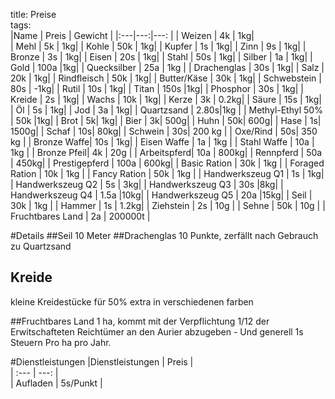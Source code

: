 title: Preise  
tags:   
|Name | Preis | Gewicht |
|:---|---:|---: |
| Weizen      | 4k |  1kg|  
| Mehl        | 5k |  1kg|
| Kohle       | 50k | 1kg|
| Kupfer      | 1s |  1kg|
| Zinn        | 9s |  1kg|
| Bronze      | 3s |  1kg|
| Eisen       | 20s | 1kg|
| Stahl       | 50s | 1kg|
| Silber      | 1a  | 1kg|
| Gold        | 100a |1kg|
| Quecksilber | 25a | 1kg |
| Drachenglas | 30s | 1kg|
| Salz        | 20k | 1kg|
| Rindfleisch | 50k | 1kg|
| Butter/Käse | 30k | 1kg|
| Schwebstein | 80s | -1kg|
| Rutil       | 10s | 1kg|
| Titan       | 150s |1kg|
| Phosphor    | 30s | 1kg|
| Kreide      | 2s |  1kg|
| Wachs       | 10k | 1kg|
| Kerze       | 3k  | 0.2kg|
| Säure       | 15s | 1kg|
| Öl          | 5s |  1kg|
| Jod         | 3a |  1kg|
| Quartzsand  | 2.80s|1kg |
| Methyl-Ethyl 50% | 50k |1kg|
| Brot        | 5k|   1kg|
| Bier        | 3k|  500g|
| Huhn        | 50k| 600g|
| Hase        | 1s| 1500g|
| Schaf       | 10s| 80kg|
| Schwein     | 30s| 200 kg |
| Oxe/Rind    | 50s| 350 kg |
| Bronze Waffe| 10s | 1kg|
| Eisen Waffe | 1a | 1kg |
| Stahl Waffe | 10a | 1kg |
| Bronze Pfeil| 4k | 20g |
| Arbeitspferd| 10a | 800kg|
| Rennpferd   | 50a |  450kg|
| Prestigepferd | 100a |  600kg|
| Basic Ration | 30k | 1kg |
| Foraged Ration | 10k | 1kg |
| Fancy Ration | 50k | 1kg |
| Handwerkszeug Q1 | 1s | 1kg|
| Handwerkszeug Q2 | 5s | 3kg|
| Handwerkszeug Q3 | 30s |8kg|
| Handwerkszeug Q4 | 1.5a |10kg|
| Handwerkszeug Q5 | 20a |15kg|
| Seil | 30k | 1kg |
| Hammer | 1s | 1.2kg|
| Ziehstein | 2s | 10g |
| Sehne | 50k | 10g |
| Fruchtbares Land | 2a |  200000t |


#Details
##Seil
10 Meter
##Drachenglas
10 Punkte, zerfällt nach Gebrauch zu Quartzsand
## Kreide
kleine Kreidestücke
für 50% extra in verschiedenen farben

##Fruchtbares Land
1 ha, kommt mit der Verpflichtung 1/12 der Erwitschafteten Reichtümer an den Aurier abzugeben - Und generell 1s Steuern Pro ha pro Jahr.   

#Dienstleistungen
|Dienstleistungen | Preis |  
| :--- | ---: |  
| Aufladen | 5s/Punkt |  
